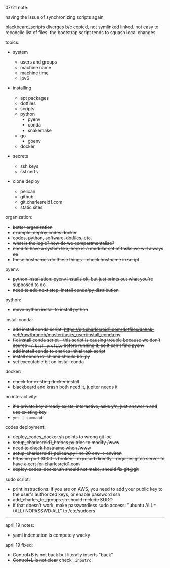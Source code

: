 07/21 note:

having the issue of synchronizing scripts again

blackbeard_scripts diverges b/c copied, not symlinked linked.
not easy to reconcile list of files. the bootstrap script tends to squash local changes.





topics:
- system 
    - users and groups
    - machine name
    - machine time
    - ipv6

- installing
    - apt packages
    - dotfiles
    - scripts
    - python
        - pyenv
        - conda
        - snakemake
    - go
        - goenv
    - docker

- secrets
    - ssh keys
    - ssl certs

- clone deploy
    - pelican
    - github
    - git.charlesreid1.com
    - static sites



organization:
- <s>better organization
- example: deploy codes docker
- codes, python, software, dotfiles, etc.
- what is the logic? how do we compartmentalize?
- need to have a system like, here is a modular set of tasks we will always do
- these hostnames do these things - check hostname in script</s>

pyenv:
- <s>python installation: pyenv installs ok, but just prints out what you're supposed to do
- need to add next step, install conda/py distribution</s>

python:
- <s>move python install to install python</s>

install conda:
- <s>add install conda script: https://git.charlesreid1.com/dotfiles/dahak-yeti/raw/branch/master/tasks_user/install_conda.py
- fix install conda script - this script is causing trouble because we don't source `~/.bash_profile` before running it, so it can't find pyenv
- add install conda to charles initial task script
- install conda is .sh and should be .py
- set executable bit on install conda</s>

docker:
- <s>check for existing docker install</s>
- blackbeard and krash both need it, jupiter needs it


no interactivity:
- <s>if a private key already exists, interactive, asks y/n, just answer n and use existing key</s>
- `yes | command`


codes deployment:
- <s>deploy_codes_docker.sh points to wrong git loc
- setup_charlesreid1_htdocs.py tries to modify /www
- need to check hostname when /www
- setup_charlesreid1_pelican.py line 20 env -> environ
- https on port 3000 is broken - exposed directly - requires gitea server to have a cert for charlesreid1.com
- deploy_codes_docker.sh should not make, should fix git@git</s>


sudo script:
- print instructions: if you are on AWS, you need to add your public key to the user's authorized keys, or enable password ssh
- <s>add_charles_to_groups.sh should include SUDO</s>
- if that doesn't work, make passwordless sudo access: "ubuntu ALL=(ALL) NOPASSWD:ALL" to /etc/sudoers




-----------------


april 19 notes:
- yaml indentation is competely wacky

april 19 fixed:
- <s>Control+B is not back but literally inserts "back"</s>
- <s>Control+L is not clear</s> check `.inputrc`


